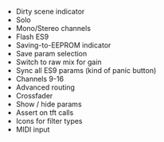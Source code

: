 - Dirty scene indicator
- Solo
- Mono/Stereo channels
- Flash ES9
- Saving-to-EEPROM indicator
- Save param selection
- Switch to raw mix for gain
- Sync all ES9 params (kind of panic button)
- Channels 9-16
- Advanced routing
- Crossfader
- Show / hide params
- Assert on tft calls
- Icons for filter types
- MIDI input